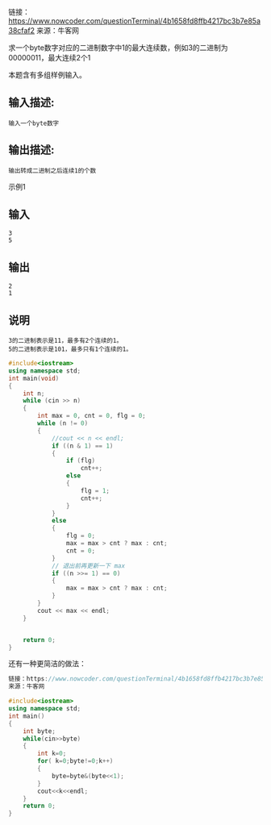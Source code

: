 链接：https://www.nowcoder.com/questionTerminal/4b1658fd8ffb4217bc3b7e85a38cfaf2
来源：牛客网



求一个byte数字对应的二进制数字中1的最大连续数，例如3的二进制为00000011，最大连续2个1

 本题含有多组样例输入。 



## 输入描述:

```
输入一个byte数字
```

## 输出描述:

```
输出转成二进制之后连续1的个数
```

示例1

## 输入

```
3
5
```

## 输出

```
2
1
```

## 说明

```
3的二进制表示是11，最多有2个连续的1。
5的二进制表示是101，最多只有1个连续的1。 
```



```cpp
#include<iostream>
using namespace std;
int main(void)
{
    int n;
    while (cin >> n)
    {
        int max = 0, cnt = 0, flg = 0;
        while (n != 0)
        {
            //cout << n << endl;
            if ((n & 1) == 1)
            {
                if (flg)
                    cnt++;
                else
                {
                    flg = 1;
                    cnt++;
                }
            }
            else
            {
                flg = 0;
                max = max > cnt ? max : cnt;
                cnt = 0;
            }
            // 退出前再更新一下 max
            if ((n >>= 1) == 0)
            {
                max = max > cnt ? max : cnt;
            }
        }
        cout << max << endl;
    }


    return 0;
}
```

还有一种更简洁的做法：

```cpp
链接：https://www.nowcoder.com/questionTerminal/4b1658fd8ffb4217bc3b7e85a38cfaf2
来源：牛客网

#include<iostream>
using namespace std;
int main()
{
    int byte;
    while(cin>>byte)
    {
        int k=0;
        for( k=0;byte!=0;k++)
        {
            byte=byte&(byte<<1);
        }
        cout<<k<<endl;
    }
    return 0;
}
```

